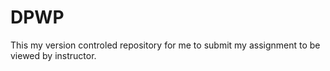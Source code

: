 # DPWP

This my version controled repository for me to submit my assignment to be viewed by instructor.

